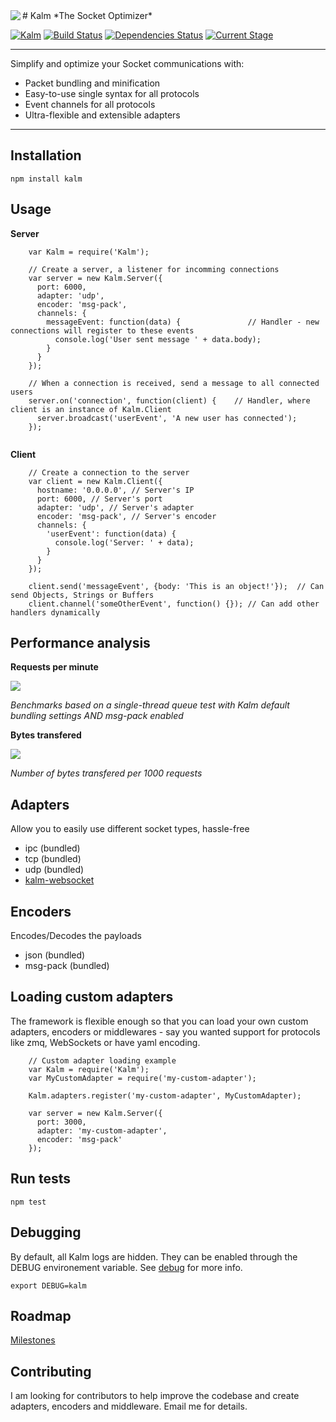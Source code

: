 <img align="left" src="http://i231.photobucket.com/albums/ee109/FeD135/kalm_logo.png">
# Kalm
*The Socket Optimizer*

[![Kalm](https://img.shields.io/npm/v/kalm.svg)](https://www.npmjs.com/package/kalm)
[![Build Status](https://travis-ci.org/fed135/Kalm.svg?branch=master)](https://travis-ci.org/fed135/Kalm)
[![Dependencies Status](https://david-dm.org/fed135/Kalm.svg)](https://www.npmjs.com/package/kalm)
[![Current Stage](https://img.shields.io/badge/stage-alpha-blue.svg)](https://codeclimate.com/github/fed135/Kalm)

---

Simplify and optimize your Socket communications with:

- Packet bundling and minification
- Easy-to-use single syntax for all protocols
- Event channels for all protocols
- Ultra-flexible and extensible adapters

---


## Installation

    npm install kalm


## Usage

**Server**

```node
    var Kalm = require('Kalm');

    // Create a server, a listener for incomming connections
    var server = new Kalm.Server({
      port: 6000,
      adapter: 'udp',
      encoder: 'msg-pack',
      channels: {
        messageEvent: function(data) {               // Handler - new connections will register to these events
          console.log('User sent message ' + data.body);
        }
      }
    });

    // When a connection is received, send a message to all connected users
    server.on('connection', function(client) {    // Handler, where client is an instance of Kalm.Client
      server.broadcast('userEvent', 'A new user has connected');  
    });
    
```

**Client**

```node
    // Create a connection to the server
    var client = new Kalm.Client({
      hostname: '0.0.0.0', // Server's IP
      port: 6000, // Server's port
      adapter: 'udp', // Server's adapter
      encoder: 'msg-pack', // Server's encoder
      channels: {
        'userEvent': function(data) {
          console.log('Server: ' + data);
        }
      }
    });

    client.send('messageEvent', {body: 'This is an object!'});	// Can send Objects, Strings or Buffers 
    client.channel('someOtherEvent', function() {}); // Can add other handlers dynamically 

```

## Performance analysis

**Requests per minute**

<img src="http://i231.photobucket.com/albums/ee109/FeD135/test2.png">

*Benchmarks based on a single-thread queue test with Kalm default bundling settings AND msg-pack enabled*

**Bytes transfered**

<img src="http://i231.photobucket.com/albums/ee109/FeD135/test3.png">

*Number of bytes transfered per 1000 requests*


## Adapters

Allow you to easily use different socket types, hassle-free

- ipc (bundled)
- tcp (bundled)
- udp (bundled)
- [kalm-websocket](https://github.com/fed135/kalm-websocket)


## Encoders

Encodes/Decodes the payloads

- json (bundled)
- msg-pack (bundled)


## Loading custom adapters

The framework is flexible enough so that you can load your own custom adapters, encoders or middlewares - say you wanted support for protocols like zmq, WebSockets or have yaml encoding.

```node
    // Custom adapter loading example
    var Kalm = require('Kalm');
    var MyCustomAdapter = require('my-custom-adapter');

    Kalm.adapters.register('my-custom-adapter', MyCustomAdapter);

    var server = new Kalm.Server({
      port: 3000,
      adapter: 'my-custom-adapter',
      encoder: 'msg-pack'
    });
```


## Run tests

    npm test


## Debugging

By default, all Kalm logs are hidden. They can be enabled through the DEBUG environement variable. See [debug](https://github.com/visionmedia/debug) for more info.

    export DEBUG=kalm


## Roadmap

[Milestones](https://github.com/fed135/Kalm/milestones)


## Contributing

I am looking for contributors to help improve the codebase and create adapters, encoders and middleware.
Email me for details.
